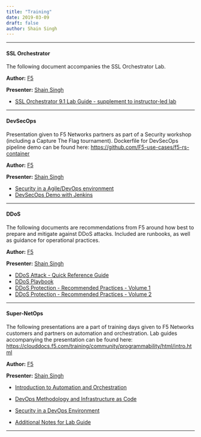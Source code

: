 ```yaml
---
title: "Training"
date: 2019-03-09
draft: false
author: Shain Singh
---
```


<hr />

#### SSL Orchestrator

The following document accompanies the SSL Orchestrator Lab.

**Author:** [F5](https://clouddocs.f5.com/training/community/) 

**Presenter:** [Shain Singh](https://shain.io/)

- [SSL Orchestrator 9.1 Lab Guide - supplement to instructor-led lab](/files/SSL%20Orchestrator%209.1%20Lab%20Guide%20-%20UDF3%20v1.pdf)

<hr />

#### DevSecOps

Presentation given to F5 Networks partners as part of a Security workshop (including a Capture The Flag tournament).
Dockerfile for DevSecOps pipeline demo can be found here: <https://github.com/F5-use-cases/f5-rs-container>

**Author:** [F5](https://clouddocs.f5.com/training/community/) 

**Presenter:** [Shain Singh](https://shain.io/)

- [Security in a Agile/DevOps environment](/files/DevSecOps.pdf)
- [DevSecOps Demo with Jenkins](/files/DevSecOps%20demo.pdf)

<hr />

#### DDoS

The following documents are recommendations from F5 around how best to prepare and mitigate against DDoS attacks.
Included are runbooks, as well as guidance for operational practices.

**Author:** [F5](https://clouddocs.f5.com/training/community/) 

**Presenter:** [Shain Singh](https://shain.io/)

- [DDoS Attack - Quick Reference Guide](/files/F5_DDoS-Attack-Quick-Reference-Sheets_form_Final.pdf)
- [DDoS Playbook](/files/DDoS-Playbook_Final.pdf)
- [DDoS Protection - Recommended Practices - Volume 1](/files/f5-ddos-protection-recommended-practices-volume-1.pdf)
- [DDoS Protection - Recommended Practices - Volume 2](/files/RA-DDoS-Recommended-Practices-vol-2.pdf)

<hr  />

#### Super-NetOps

The following presentations are a part of training days given to F5 Networks customers and partners
on automation and orchestration. Lab guides accompanying the presentation can be found here: <https://clouddocs.f5.com/training/community/programmability/html/intro.html>

**Author:** [F5](https://clouddocs.f5.com/training/community/) 

**Presenter:** [Shain Singh](https://shain.io/)

- [Introduction to Automation and Orchestration](/files/ANZ%20SuperNetOps%20-%20Class%201%20[Aug%202018].pdf)

- [DevOps Methodology and Infrastructure as Code](/files/ANZ%20SuperNetOps%20-%20Class%202%20[Mar%202019].pdf)

- [Security in a DevOps Environment](/files/ANZ%20SuperNetOps%20-%20Class%203%20[Mar%202019].pdf)

- [Additional Notes for Lab Guide](/files/Additional%20Notes%20for%20SuperNetops%20Lab.pdf)

<hr  />




